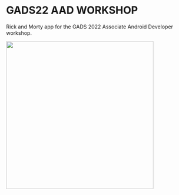 # GADS22 AAD WORKSHOP
Rick and Morty app for the GADS 2022 Associate Android Developer workshop.

<image src="https://user-images.githubusercontent.com/54077752/181920101-f250f8c2-8912-461c-ae02-b242928703b9.png" width="400" />
